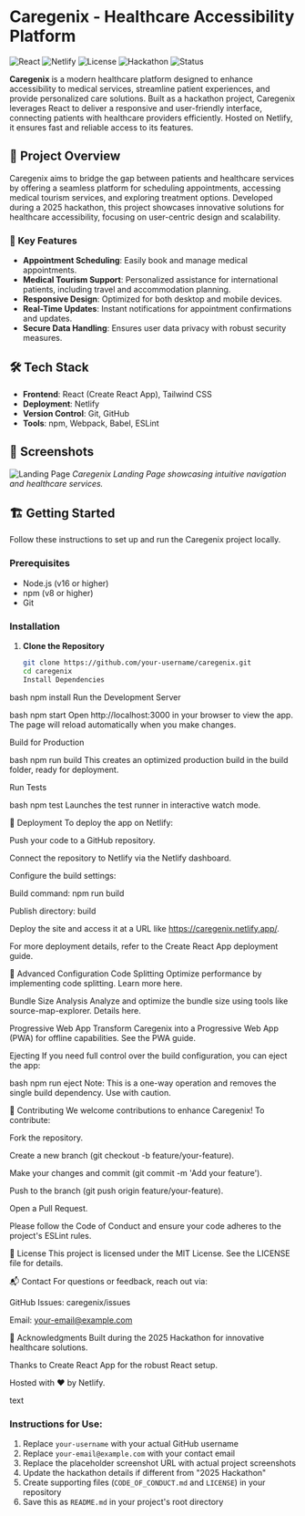 # Caregenix - Healthcare Accessibility Platform

![React](https://img.shields.io/badge/React-18.2.0-61DAFB?logo=react)
![Netlify](https://img.shields.io/badge/Netlify-Deployed-00C7B7?logo=netlify)
![License](https://img.shields.io/badge/License-MIT-blue)
![Hackathon](https://img.shields.io/badge/Hackathon-2025-brightgreen)
![Status](https://img.shields.io/badge/Status-Active-green)

**Caregenix** is a modern healthcare platform designed to enhance accessibility to medical services, streamline patient experiences, and provide personalized care solutions. Built as a hackathon project, Caregenix leverages React to deliver a responsive and user-friendly interface, connecting patients with healthcare providers efficiently. Hosted on Netlify, it ensures fast and reliable access to its features.

## 🚀 Project Overview

Caregenix aims to bridge the gap between patients and healthcare services by offering a seamless platform for scheduling appointments, accessing medical tourism services, and exploring treatment options. Developed during a 2025 hackathon, this project showcases innovative solutions for healthcare accessibility, focusing on user-centric design and scalability.

### 🌟 Key Features
- **Appointment Scheduling**: Easily book and manage medical appointments.
- **Medical Tourism Support**: Personalized assistance for international patients, including travel and accommodation planning.
- **Responsive Design**: Optimized for both desktop and mobile devices.
- **Real-Time Updates**: Instant notifications for appointment confirmations and updates.
- **Secure Data Handling**: Ensures user data privacy with robust security measures.

## 🛠️ Tech Stack

- **Frontend**: React (Create React App), Tailwind CSS
- **Deployment**: Netlify
- **Version Control**: Git, GitHub
- **Tools**: npm, Webpack, Babel, ESLint

## 📸 Screenshots

![Landing Page](https://via.placeholder.com/600x300.png?text=Caregenix+Landing+Page)
*Caregenix Landing Page showcasing intuitive navigation and healthcare services.*

## 🏗️ Getting Started

Follow these instructions to set up and run the Caregenix project locally.

### Prerequisites
- Node.js (v16 or higher)
- npm (v8 or higher)
- Git

### Installation
1. **Clone the Repository**
   ```bash
   git clone https://github.com/your-username/caregenix.git
   cd caregenix
   Install Dependencies

bash
npm install
Run the Development Server

bash
npm start
Open http://localhost:3000 in your browser to view the app. The page will reload automatically when you make changes.

Build for Production

bash
npm run build
This creates an optimized production build in the build folder, ready for deployment.

Run Tests

bash
npm test
Launches the test runner in interactive watch mode.

🚀 Deployment
To deploy the app on Netlify:

Push your code to a GitHub repository.

Connect the repository to Netlify via the Netlify dashboard.

Configure the build settings:

Build command: npm run build

Publish directory: build

Deploy the site and access it at a URL like https://caregenix.netlify.app/.

For more deployment details, refer to the Create React App deployment guide.

🧪 Advanced Configuration
Code Splitting
Optimize performance by implementing code splitting. Learn more here.

Bundle Size Analysis
Analyze and optimize the bundle size using tools like source-map-explorer. Details here.

Progressive Web App
Transform Caregenix into a Progressive Web App (PWA) for offline capabilities. See the PWA guide.

Ejecting
If you need full control over the build configuration, you can eject the app:

bash
npm run eject
Note: This is a one-way operation and removes the single build dependency. Use with caution.

🤝 Contributing
We welcome contributions to enhance Caregenix! To contribute:

Fork the repository.

Create a new branch (git checkout -b feature/your-feature).

Make your changes and commit (git commit -m 'Add your feature').

Push to the branch (git push origin feature/your-feature).

Open a Pull Request.

Please follow the Code of Conduct and ensure your code adheres to the project's ESLint rules.

📜 License
This project is licensed under the MIT License. See the LICENSE file for details.

📬 Contact
For questions or feedback, reach out via:

GitHub Issues: caregenix/issues

Email: your-email@example.com

🙌 Acknowledgments
Built during the 2025 Hackathon for innovative healthcare solutions.

Thanks to Create React App for the robust React setup.

Hosted with ❤️ by Netlify.

text

### Instructions for Use:
1. Replace `your-username` with your actual GitHub username
2. Replace `your-email@example.com` with your contact email
3. Replace the placeholder screenshot URL with actual project screenshots
4. Update the hackathon details if different from "2025 Hackathon"
5. Create supporting files (`CODE_OF_CONDUCT.md` and `LICENSE`) in your repository
6. Save this as `README.md` in your project's root directory
